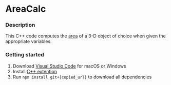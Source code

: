 # AreaCalc
### Description
This C++ code computes the [area](https://byjus.com/maths/area-perimeter-formula/) of a 3-D object of choice 
when given the appropriate variables.
### Getting started
  1. Download [Visual Studio Code](https://code.visualstudio.com/download) for macOS or Windows 
  2. Install [C++ extention](https://docs.microsoft.com/en-us/cpp/build/vscpp-step-0-installation?view=msvc-170)
  3. Run ```npm install git+{copied_url}``` to download all dependencies
 
